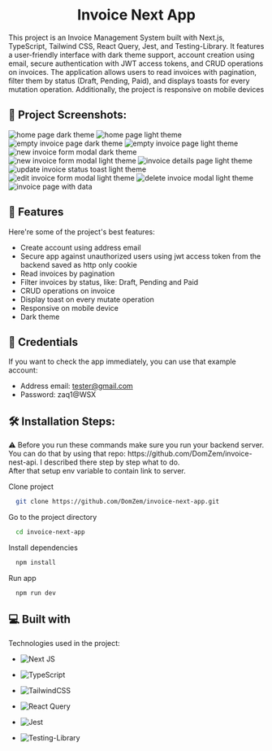 <h1 align="center" id="title">Invoice Next App</h1>

<p id="description">
This project is an Invoice Management System built with Next.js, TypeScript, Tailwind CSS, React Query, Jest, and Testing-Library. It features a user-friendly interface with dark theme support, account creation using email, secure authentication with JWT access tokens, and CRUD operations on invoices. The application allows users to read invoices with pagination, filter them by status (Draft, Pending, Paid), and displays toasts for every mutation operation. Additionally, the project is responsive on mobile devices</p>

<h2>📸 Project Screenshots:</h2>

<img src="https://i.imgur.com/JBTHXo2.png" alt="home page dark theme" />

<img src="https://i.imgur.com/XqVI7Og.png" alt="home page light theme" />

<img src="https://i.imgur.com/tvzG6Hm.png" alt="empty invoice page dark theme" />

<img src="https://i.imgur.com/Q3ca5Oo.png" alt="empty invoice page light theme" />

<img src="https://i.imgur.com/KJgzw0Q.png" alt="new invoice form modal dark theme" />

<img src="https://i.imgur.com/uNRIJw5.png" alt="new invoice form modal light theme" />

<img src="https://i.imgur.com/lCFqvWT.png" alt="invoice details page light theme" />

<img src="https://i.imgur.com/n5WJWiu.png" alt="update invoice status toast light theme" />

<img src="https://i.imgur.com/wUlcxlO.png" alt="edit invoice form modal light theme" />

<img src="https://i.imgur.com/8a8XVai.png" alt="delete invoice modal light theme" />

<img src="https://i.imgur.com/MbRcfr3.png" alt="invoice page with data" />

<h2>🧐 Features</h2>

Here're some of the project's best features:

* Create account using address email
* Secure app against unauthorized users using jwt access token from the backend saved as http only cookie
* Read invoices by pagination
* Filter invoices by status, like: Draft, Pending and Paid
* CRUD operations on invoice
* Display toast on every mutate operation
* Responsive on mobile device
* Dark theme

<h2>🚀 Credentials</h2>

If you want to check the app immediately, you can use that example account: <br />

- Address email: tester@gmail.com
- Password: zaq1@WSX

<h2>🛠️ Installation Steps:</h2>
<p>⚠️ Before you run these commands make sure you run your backend server. <br /> 
You can do that by using that repo: https://github.com/DomZem/invoice-nest-api. I described there step by step what to do. <br />
After that setup env variable to contain link to server.</p>

Clone project
```bash
  git clone https://github.com/DomZem/invoice-next-app.git
```

Go to the project directory
```bash
  cd invoice-next-app
```

Install dependencies
```bash
  npm install
```

Run app
```bash
  npm run dev
```

<h2>💻 Built with</h2>

Technologies used in the project:

* ![Next JS](https://img.shields.io/badge/Next-black?style=for-the-badge&logo=next.js&logoColor=white)

* ![TypeScript](https://img.shields.io/badge/typescript-%23007ACC.svg?style=for-the-badge&logo=typescript&logoColor=white)

* ![TailwindCSS](https://img.shields.io/badge/tailwindcss-%2338B2AC.svg?style=for-the-badge&logo=tailwind-css&logoColor=white)

* ![React Query](https://img.shields.io/badge/-React%20Query-FF4154?style=for-the-badge&logo=react%20query&logoColor=white)

* ![Jest](https://img.shields.io/badge/-jest-%23C21325?style=for-the-badge&logo=jest&logoColor=white)

* ![Testing-Library](https://img.shields.io/badge/-TestingLibrary-%23E33332?style=for-the-badge&logo=testing-library&logoColor=white)
